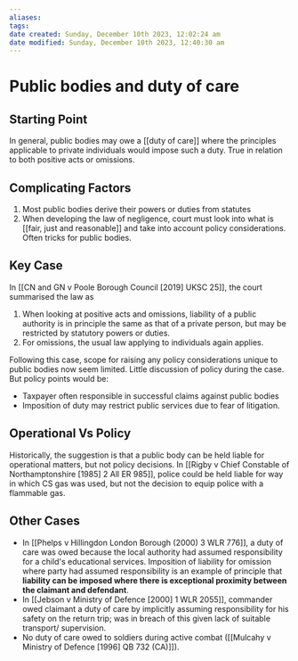 ```yaml
---
aliases: 
tags: 
date created: Sunday, December 10th 2023, 12:02:24 am
date modified: Sunday, December 10th 2023, 12:40:30 am
---
```


# Public bodies and duty of care

## Starting Point

In general, public bodies may owe a [[duty of care]] where the principles applicable to private individuals would impose such a duty. True in relation to both positive acts or omissions.

## Complicating Factors

1. Most public bodies derive their powers or duties from statutes
2. When developing the law of negligence, court must look into what is [[fair, just and reasonable]] and take into account policy considerations. Often tricks for public bodies.

## Key Case

In [[CN and GN v Poole Borough Council [2019] UKSC 25]], the court summarised the law as

1. When looking at positive acts and omissions, liability of a public authority is in principle the same as that of a private person, but may be restricted by statutory powers or duties.
2. For omissions, the usual law applying to individuals again applies.

Following this case, scope for raising any policy considerations unique to public bodies now seem limited. Little discussion of policy during the case. But policy points would be:

- Taxpayer often responsible in successful claims against public bodies
- Imposition of duty may restrict public services due to fear of litigation.

## Operational Vs Policy

Historically, the suggestion is that a public body can be held liable for operational matters, but not policy decisions. In [[Rigby v Chief Constable of Northamptonshire [1985] 2 All ER 985]], police could be held liable for way in which CS gas was used, but not the decision to equip police with a flammable gas.

## Other Cases

- In [[Phelps v Hillingdon London Borough (2000) 3 WLR 776]], a duty of care was owed because the local authority had assumed responsibility for a child's educational services. Imposition of liability for omission where party had assumed responsibility is an example of principle that **liability can be imposed where there is exceptional proximity between the claimant and defendant**.
- In [[Jebson v Ministry of Defence [2000] 1 WLR 2055]], commander owed claimant a duty of care by implicitly assuming responsibility for his safety on the return trip; was in breach of this given lack of suitable transport/ supervision.
- No duty of care owed to soldiers during active combat ([[Mulcahy v Ministry of Defence [1996] QB 732 (CA)]]).
